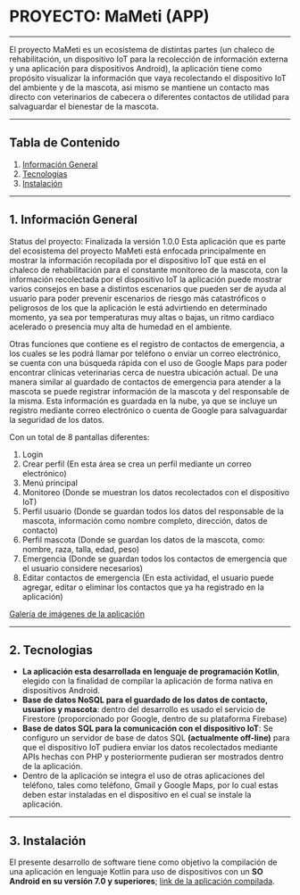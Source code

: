 # PROYECTO: MaMeti (APP)
***
El proyecto MaMeti es un ecosistema de distintas partes (un chaleco de rehabilitación, un dispositivo IoT para la recolección de información externa y una aplicación para dispositivos Android), la aplicación tiene como propósito visualizar la información que vaya recolectando el dispositivo IoT del ambiente y de la mascota, asi mismo se mantiene un contacto mas directo con veterinarios de cabecera o diferentes contactos de utilidad para salvaguardar el bienestar de la mascota.
***

## Tabla de Contenido
1. [Información General](#general-info)
2. [Tecnologias](#technologies)
3. [Instalación](#installation)

***

## 1. Información General

Status del proyecto: Finalizada la versión 1.0.0
Esta aplicación que es parte del ecosistema del proyecto MaMeti está enfocada principalmente en mostrar la información recopilada por el dispositivo IoT que está en el chaleco de rehabilitación para el constante monitoreo de la mascota, con la información recolectada por el dispositivo IoT la aplicación puede mostrar varios consejos en base a distintos escenarios que pueden ser de ayuda al usuario para poder prevenir escenarios de riesgo más catastróficos o peligrosos de los que la aplicación le está advirtiendo en determinado momento, ya sea por temperaturas muy altas o bajas, un ritmo cardiaco acelerado o presencia muy alta de humedad en el ambiente.

Otras funciones que contiene es el registro de contactos de emergencia, a los cuales se les podrá llamar por teléfono o enviar un correo electrónico, se cuenta con una búsqueda rápida con el uso de Google Maps para poder encontrar clínicas veterinarias cerca de nuestra ubicación actual. De una manera similar al guardado de contactos de emergencia para atender a la mascota se puede registrar información de la mascota y del responsable de la misma. Esta información es guardada en la nube, ya que se incluye un registro mediante correo electrónico o cuenta de Google para salvaguardar la seguridad de los datos.


Con un total de 8 pantallas diferentes:
1.	Login
2.	Crear perfil (En esta área se crea un perfil mediante un correo electrónico)
3.	Menú principal
4.	Monitoreo (Donde se muestran los datos recolectados con el dispositivo IoT)
5.	Perfil usuario (Donde se guardan todos los datos del responsable de la mascota, información como nombre completo, dirección, datos de contacto)
6.	Perfil mascota (Donde se guardan los datos de la mascota, como: nombre, raza, talla, edad, peso)
7.	Emergencia (Donde se guardan todos los contactos de emergencia que el usuario considere necesarios)
8.	Editar contactos de emergencia (En esta actividad, el usuario puede agregar, editar o eliminar los contactos que ya ha registrado en la aplicación)

[Galería de imágenes de la aplicación](https://1drv.ms/f/s!AiFt84JeRlx8gYFC6mJbC2uVUhaDdw?e=kPovA0)

***

## 2. Tecnologias

-	**La aplicación esta desarrollada en lenguaje de programación Kotlin**, elegido con la finalidad de compilar la aplicación de forma nativa en dispositivos Android.
-	**Base de datos NoSQL para el guardado de los datos de contacto, usuarios y mascota**: dentro del desarrollo es usado el servicio de Firestore (proporcionado por Google, dentro de su plataforma Firebase)
-	**Base de datos SQL para la comunicación con el dispositivo IoT**: Se configuro un servidor de base de datos SQL **(actualmente off-line)** para que el dispositivo IoT pudiera enviar los datos recolectados mediante APIs hechas con PHP y posteriormente pudieran ser mostrados dentro de la aplicación.
-	Dentro de la aplicación se integra el uso de otras aplicaciones del teléfono, tales como teléfono, Gmail y Google Maps, por lo cual estas deben estar instaladas en el dispositivo en el cual se instale la aplicación.

***

## 3. Instalación

El presente desarrollo de software tiene como objetivo la compilación de una aplicación en lenguaje Kotlin para uso de dispositivos con un **SO Android en su versión 7.0 y superiores**; [link de la aplicación compilada](https://1drv.ms/u/s!AiFt84JeRlx8gYFMC6o178EMbr6LeA?e=OkKvu6).
